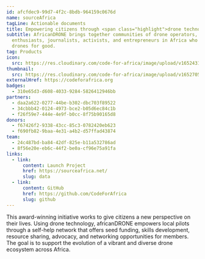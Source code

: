 ```yaml
---
id: afcfdec9-99d7-4f2c-8bdb-964159c0676d
name: sourceAfrica
tagLine: Actionable documents
title: Empowering citizens through <span class="highlight">drone technology</span>
subtitle: AfricanDRONE brings together communities of drone operators,
  enthusiasts, journalists, activists, and entrepreneurs in Africa who use
  drones for good.
tag: Products
icon:
  src: https://res.cloudinary.com/code-for-africa/image/upload/v1652431402/codeforafrica/icons/Type_SourceAfrica_m7yvmt.svg
thumbnail:
  src: https://res.cloudinary.com/code-for-africa/image/upload/v1652705959/codeforafrica/images/Property_1_PesaCheck_iahlrh.jpg
externalHref: https://codeforafrica.org
badges:
  - 310e65d3-d608-4033-9284-5826412946bb
partners:
  - daa2a622-0277-44be-b302-dbc703f89522
  - 34cbbb42-0124-4973-bce2-b05d6ec84c1b
  - f26f59e7-444e-4e9f-b0cc-8f75b90165d8
donors:
  - f67426f2-9338-43cc-85c3-0782420eb623
  - f690fb82-9baa-4e31-a4b2-d57ffad43874
team:
  - 24c487bd-ba84-42df-825e-b11a532786ad
  - 8f56e20e-eb6c-44f2-be0a-cf96e75a91fa
links:
  - link:
      content: Launch Project
      href: https://sourceafrica.net/
      slug: data
  - link:
      content: GitHub
      href: https://github.com/CodeForAfrica
      slug: github
---
```


This award-winning initiative works to give citizens a new perspective on their lives. Using drone technology, africanDRONE empowers local pilots through a self-help network that offers seed funding, skills development, resource sharing, advocacy, and networking opportunities for members. The goal is to support the evolution of a vibrant and diverse drone ecosystem across Africa.

